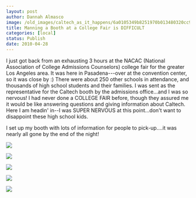 ```yaml
---
layout: post
author: Dannah Almasco
image: /old_images/caltech_as_it_happens/6a0105349b8251970b013480320cc9970c.jpg
title: Manning a Booth at a College Fair is DIFFICULT
categories: [local]
status: Publish
date: 2010-04-28
---
```


I just got back from an exhausting 3 hours at the NACAC (National Association of College Admissions Counselors) college fair for the greater Los Angeles area. It was here in Pasadena---over at the convention center, so it was close by :) There were about 250 other schools in attendance, and thousands of high school students and their families. I was sent as the representative for the Caltech booth by the admissions office...and I was so nervous! I had never done a COLLEGE FAIR before, though they assured me it would be like answering questions and giving information about Caltech. Here I am headin' in--I was SUPER NERVOUS at this point...don't want to disappoint these high school kids.

I set up my booth with lots of information for people to pick-up....it was nearly all gone by the end of the night!

![](/old_images/caltech_as_it_happens/6a0105349b8251970b013480320df6970c.jpg)

![](/old_images/caltech_as_it_happens/6a0105349b8251970b013480320e7a970c.jpg)

![](/old_images/caltech_as_it_happens/6a0105349b8251970b0133ed026b25970b.jpg)

![](/old_images/caltech_as_it_happens/6a0105349b8251970b0133ed026cdb970b.jpg)

![](/old_images/caltech_as_it_happens/6a0105349b8251970b0133ed026e0e970b.jpg)
